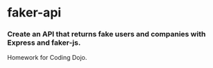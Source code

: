 # faker-api

### Create an API that returns fake users and companies with Express and faker-js.

Homework for Coding Dojo.
